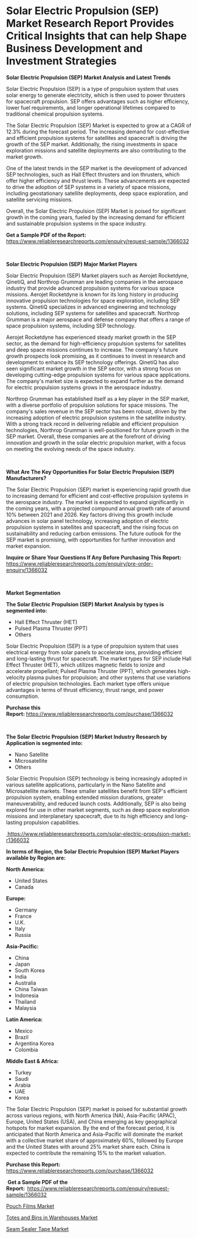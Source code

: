 <p><h1>Solar Electric Propulsion (SEP) Market Research Report Provides Critical Insights that can help Shape Business Development and Investment Strategies</h1></p><p><strong>Solar Electric Propulsion (SEP) Market Analysis and Latest Trends</strong></p>
<p><p>Solar Electric Propulsion (SEP) is a type of propulsion system that uses solar energy to generate electricity, which is then used to power thrusters for spacecraft propulsion. SEP offers advantages such as higher efficiency, lower fuel requirements, and longer operational lifetimes compared to traditional chemical propulsion systems.</p><p>The Solar Electric Propulsion (SEP) Market is expected to grow at a CAGR of 12.3% during the forecast period. The increasing demand for cost-effective and efficient propulsion systems for satellites and spacecraft is driving the growth of the SEP market. Additionally, the rising investments in space exploration missions and satellite deployments are also contributing to the market growth.</p><p>One of the latest trends in the SEP market is the development of advanced SEP technologies, such as Hall Effect thrusters and ion thrusters, which offer higher efficiency and thrust levels. These advancements are expected to drive the adoption of SEP systems in a variety of space missions, including geostationary satellite deployments, deep space exploration, and satellite servicing missions.</p><p>Overall, the Solar Electric Propulsion (SEP) Market is poised for significant growth in the coming years, fueled by the increasing demand for efficient and sustainable propulsion systems in the space industry.</p></p>
<p><strong>Get a Sample PDF of the Report:&nbsp;</strong> <a href="https://www.reliableresearchreports.com/enquiry/request-sample/1366032">https://www.reliableresearchreports.com/enquiry/request-sample/1366032</a></p>
<p>&nbsp;</p>
<p><strong>Solar Electric Propulsion (SEP) Major Market Players</strong></p>
<p><p>Solar Electric Propulsion (SEP) Market players such as Aerojet Rocketdyne, QinetiQ, and Northrop Grumman are leading companies in the aerospace industry that provide advanced propulsion systems for various space missions. Aerojet Rocketdyne is known for its long history in producing innovative propulsion technologies for space exploration, including SEP systems. QinetiQ specializes in advanced engineering and technology solutions, including SEP systems for satellites and spacecraft. Northrop Grumman is a major aerospace and defense company that offers a range of space propulsion systems, including SEP technology.</p><p>Aerojet Rocketdyne has experienced steady market growth in the SEP sector, as the demand for high-efficiency propulsion systems for satellites and deep space missions continues to increase. The company's future growth prospects look promising, as it continues to invest in research and development to enhance its SEP technology offerings. QinetiQ has also seen significant market growth in the SEP sector, with a strong focus on developing cutting-edge propulsion systems for various space applications. The company's market size is expected to expand further as the demand for electric propulsion systems grows in the aerospace industry.</p><p>Northrop Grumman has established itself as a key player in the SEP market, with a diverse portfolio of propulsion solutions for space missions. The company's sales revenue in the SEP sector has been robust, driven by the increasing adoption of electric propulsion systems in the satellite industry. With a strong track record in delivering reliable and efficient propulsion technologies, Northrop Grumman is well-positioned for future growth in the SEP market. Overall, these companies are at the forefront of driving innovation and growth in the solar electric propulsion market, with a focus on meeting the evolving needs of the space industry.</p></p>
<p>&nbsp;</p>
<p><strong>What Are The Key Opportunities For Solar Electric Propulsion (SEP) Manufacturers?</strong></p>
<p><p>The Solar Electric Propulsion (SEP) market is experiencing rapid growth due to increasing demand for efficient and cost-effective propulsion systems in the aerospace industry. The market is expected to expand significantly in the coming years, with a projected compound annual growth rate of around 10% between 2021 and 2026. Key factors driving this growth include advances in solar panel technology, increasing adoption of electric propulsion systems in satellites and spacecraft, and the rising focus on sustainability and reducing carbon emissions. The future outlook for the SEP market is promising, with opportunities for further innovation and market expansion.</p></p>
<p><strong>Inquire or Share Your Questions If Any Before Purchasing This Report:</strong> <a href="https://www.reliableresearchreports.com/enquiry/pre-order-enquiry/1366032">https://www.reliableresearchreports.com/enquiry/pre-order-enquiry/1366032</a></p>
<p>&nbsp;</p>
<p><strong>Market Segmentation</strong></p>
<p><strong>The Solar Electric Propulsion (SEP) Market Analysis by types is segmented into:</strong></p>
<p><ul><li>Hall Effect Thruster (HET)</li><li>Pulsed Plasma Thruster (PPT)</li><li>Others</li></ul></p>
<p><p>Solar Electric Propulsion (SEP) is a type of propulsion system that uses electrical energy from solar panels to accelerate ions, providing efficient and long-lasting thrust for spacecraft. The market types for SEP include Hall Effect Thruster (HET), which utilizes magnetic fields to ionize and accelerate propellant; Pulsed Plasma Thruster (PPT), which generates high-velocity plasma pulses for propulsion; and other systems that use variations of electric propulsion technologies. Each market type offers unique advantages in terms of thrust efficiency, thrust range, and power consumption.</p></p>
<p><strong>Purchase this Report:&nbsp;</strong><a href="https://www.reliableresearchreports.com/purchase/1366032">https://www.reliableresearchreports.com/purchase/1366032</a></p>
<p>&nbsp;</p>
<p><strong>The Solar Electric Propulsion (SEP) Market Industry Research by Application is segmented into:</strong></p>
<p><ul><li>Nano Satellite</li><li>Microsatellite</li><li>Others</li></ul></p>
<p><p>Solar Electric Propulsion (SEP) technology is being increasingly adopted in various satellite applications, particularly in the Nano Satellite and Microsatellite markets. These smaller satellites benefit from SEP's efficient propulsion system, enabling extended mission durations, greater maneuverability, and reduced launch costs. Additionally, SEP is also being explored for use in other market segments, such as deep space exploration missions and interplanetary spacecraft, due to its high efficiency and long-lasting propulsion capabilities.</p></p>
<p><a href="https://www.reliableresearchreports.com/solar-electric-propulsion-market-r1366032">&nbsp;https://www.reliableresearchreports.com/solar-electric-propulsion-market-r1366032</a></p>
<p><strong>In terms of Region, the Solar Electric Propulsion (SEP) Market Players available by Region are:</strong></p>
<p>
    <p> <strong> North America: </strong>
        <ul>
            <li>United States</li>
            <li>Canada</li>
        </ul>
        </p> 
    <p> <strong> Europe: </strong>
        <ul>
            <li>Germany</li>
            <li>France</li>
            <li>U.K.</li>
            <li>Italy</li>
            <li>Russia</li>
        </ul>
        </p> 
    <p> <strong> Asia-Pacific: </strong>
        <ul>
            <li>China</li>
            <li>Japan</li>
            <li>South Korea</li>
            <li>India</li>
            <li>Australia</li>
            <li>China Taiwan</li>
            <li>Indonesia</li>
            <li>Thailand</li>
            <li>Malaysia</li>
        </ul>
        </p> 
    <p> <strong> Latin America: </strong>
        <ul>
            <li>Mexico</li>
            <li>Brazil</li>
            <li>Argentina Korea</li>
            <li>Colombia</li>
        </ul>
        </p> 
    <p> <strong> Middle East & Africa: </strong>
        <ul>
            <li>Turkey</li>
            <li>Saudi</li>
            <li>Arabia</li>
            <li>UAE</li>
            <li>Korea</li>
        </ul>
    </p>
    </p>
<p><p>The Solar Electric Propulsion (SEP) market is poised for substantial growth across various regions, with North America (NA), Asia-Pacific (APAC), Europe, United States (USA), and China emerging as key geographical hotspots for market expansion. By the end of the forecast period, it is anticipated that North America and Asia-Pacific will dominate the market with a collective market share of approximately 60%, followed by Europe and the United States with around 25% market share each. China is expected to contribute the remaining 15% to the market valuation.</p></p>
<p><strong>Purchase this Report: </strong><a href="https://www.reliableresearchreports.com/purchase/1366032">https://www.reliableresearchreports.com/purchase/1366032</a></p>
<p>&nbsp;<strong>Get a Sample PDF of the Report:&nbsp;&nbsp;</strong><a href="https://www.reliableresearchreports.com/enquiry/request-sample/1366032">https://www.reliableresearchreports.com/enquiry/request-sample/1366032</a></p>
<p><strong></strong></p>
<p><p><a href="https://cedar-agate-3da.notion.site/Pouch-Films-Market-Focuses-on-Market-Share-Size-and-Projected-Forecast-Till-2031-9978fe8dcf4147ceb9172f4c0d25c853">Pouch Films Market</a></p><p><a href="https://circular-yam-9b9.notion.site/Totes-and-Bins-in-Warehouses-Market-Analysis-and-Sze-Forecasted-for-period-from-2024-to-2031-8dc686dfd486437b877de73d4e876740">Totes and Bins in Warehouses Market</a></p><p><a href="https://copper-carbon-84f.notion.site/Seam-Sealer-Tape-Market-Report-Reveals-the-Latest-Trends-And-Growth-Opportunities-of-this-Market-5b481d57c3434f70b2cd278ddd4cd166">Seam Sealer Tape Market</a></p></p>